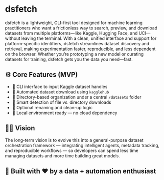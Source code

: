 # dsfetch

dsfetch is a lightweight, CLI-first tool designed for machine learning practitioners who want a frictionless way to search, preview, and download datasets from multiple platforms—like Kaggle, Hugging Face, and UCI—without leaving the terminal. With a clean, unified interface and support for platform-specific identifiers, dsfetch streamlines dataset discovery and retrieval, making experimentation faster, reproducible, and less dependent on the browser. Whether you’re prototyping a new model or curating datasets for training, dsfetch gets you the data you need—fast.

## ⚙️ Core Features (MVP)

- 🔹 CLI interface to input Kaggle dataset handles  
- 🔹 Automated dataset download using `kagglehub`  
- 🔹 Directory-based organization under a central `/datasets` folder  
- 🔹 Smart detection of file vs. directory downloads  
- 🔹 Optional renaming and clean-up logic  
- 🔹 Local environment ready — no cloud dependency


## 🧗‍♂️ Vision

The long-term vision is to evolve this into a general-purpose dataset orchestration framework — integrating intelligent agents, metadata tracking, and reproducible workflows — so developers can spend less time managing datasets and more time building great models.



## 🤖 Built with ❤️ by a data + automation enthusiast
